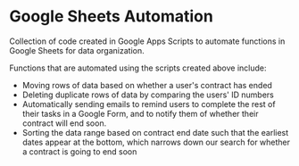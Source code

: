 # Google Sheets Automation 
Collection of code created in Google Apps Scripts to automate functions in Google Sheets for data organization.

Functions that are automated using the scripts created above include:
  - Moving rows of data based on whether a user's contract has ended
  - Deleting duplicate rows of data by comparing the users' ID numbers
  - Automatically sending emails to remind users to complete the rest of their tasks in a Google Form, and to notify them of whether their contract will end soon.
  - Sorting the data range based on contract end date such that the earliest dates appear at the bottom, which narrows down our search for whether a contract is going to end soon
